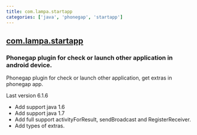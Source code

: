 ```yaml
---
title: com.lampa.startapp
categories: ['java', 'phonegap', 'startapp']
---
```

## [com.lampa.startapp](https://github.com/lampaa/com.lampa.startapp)

### Phonegap plugin for check or launch other application in android device.


Phonegap plugin for check or launch other application, get extras in phonegap app.


Last version 6.1.6
*  Add support java 1.6
*  Add support java 1.7
*  Add full support activityForResult, sendBroadcast and RegisterReceiver.
*  Add types of extras.
